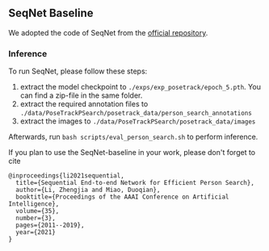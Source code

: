## SeqNet Baseline 

We adopted the code of SeqNet from the [official repository](https://github.com/serend1p1ty/SeqNet).

### Inference
To run SeqNet, please follow these steps:
1) extract the model checkpoint to `./exps/exp_posetrack/epoch_5.pth`. You can find a zip-file in the same folder.
2) extract the required annotation files to `./data/PoseTrackPSearch/posetrack_data/person_search_annotations` 
3) extract the images to  `./data/PoseTrackPSearch/posetrack_data/images`

Afterwards, run `bash scripts/eval_person_search.sh` to perform inference. 

If you plan to use the SeqNet-baseline in your work, please don't forget to cite
```
@inproceedings{li2021sequential,
  title={Sequential End-to-end Network for Efficient Person Search},
  author={Li, Zhengjia and Miao, Duoqian},
  booktitle={Proceedings of the AAAI Conference on Artificial Intelligence},
  volume={35},
  number={3},
  pages={2011--2019},
  year={2021}
}
```
